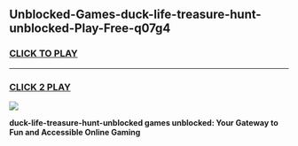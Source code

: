 
## Unblocked-Games-duck-life-treasure-hunt-unblocked-Play-Free-q07g4
<h3>
<a href="https://premium76.site?title=duck-life-treasure-hunt-unblocked&ref=15A">CLICK TO PLAY</a></h3>
<hr>

<h3>
<a href="https://premium76.site?title=duck-life-treasure-hunt-unblocked&ref=15A">CLICK 2 PLAY</a>
  
</h3>

<a href="https://premium76.site?title=duck-life-treasure-hunt-unblocked&ref=15A"><img src="https://clearcache.store/games.png"></a>


**duck-life-treasure-hunt-unblocked games unblocked: Your Gateway to Fun and Accessible Online Gaming**

